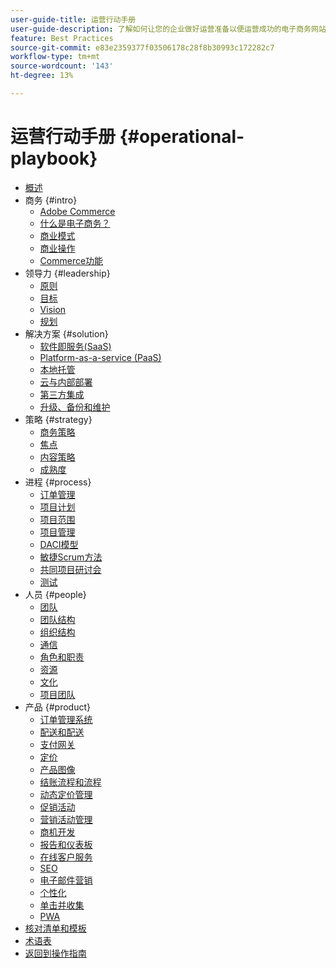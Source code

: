 ```yaml
---
user-guide-title: 运营行动手册
user-guide-description: 了解如何让您的企业做好运营准备以便运营成功的电子商务网站。
feature: Best Practices
source-git-commit: e83e2359377f03506178c28f8b30993c172282c7
workflow-type: tm+mt
source-wordcount: '143'
ht-degree: 13%

---
```



# 运营行动手册 {#operational-playbook}

- [概述](overview.md)
- 商务 {#intro}
   - [Adobe Commerce](intro/commerce.md)
   - [什么是电子商务？](intro/ecommerce.md)
   - [商业模式](intro/business-model.md)
   - [商业操作](intro/operations.md)
   - [Commerce功能](intro/features.md)
- 领导力 {#leadership}
   - [原则](leadership/principles.md)
   - [目标](leadership/goals.md)
   - [Vision](leadership/vision.md)
   - [规划](leadership/planning.md)
- 解决方案 {#solution}
   - [软件即服务(SaaS)](solution/software-service.md)
   - [Platform-as-a-service (PaaS)](solution/platform-service.md)
   - [本地托管](solution/on-premises.md)
   - [云与内部部署](solution/hosting-comparison.md)
   - [第三方集成](solution/integrations.md)
   - [升级、备份和维护](solution/maintenance.md)
- 策略 {#strategy}
   - [商务策略](strategy/commerce.md)
   - [焦点](strategy/focus.md)
   - [内容策略](strategy/content.md)
   - [成熟度](strategy/maturity.md)
- 进程 {#process}
   - [订单管理](process/order-management.md)
   - [项目计划](process/project-plan.md)
   - [项目范围](process/project-scope.md)
   - [项目管理](process/project-management.md)
   - [DACI模型](process/project-management-framework.md)
   - [敏捷Scrum方法](process/agile-scrum.md)
   - [共同项目研讨会](process/project-workshops.md)
   - [测试](process/testing.md)
- 人员 {#people}
   - [团队](people/teams.md)
   - [团队结构](people/team-structure.md)
   - [组织结构](people/organizational-structure.md)
   - [通信](people/communication.md)
   - [角色和职责](people/roles-responsibilities.md)
   - [资源](people/resources.md)
   - [文化](people/culture.md)
   - [项目团队](people/project-teams.md)
- 产品 {#product}
   - [订单管理系统](product/order-management-systems.md)
   - [配送和配送](product/shipping-fulfillment.md)
   - [支付网关](product/payment-gateways.md)
   - [定价](product/pricing.md)
   - [产品图像](product/images.md)
   - [结账流程和流程](product/checkout.md)
   - [动态定价管理](product/dynamic-pricing.md)
   - [促销活动](product/promotions.md)
   - [营销活动管理](product/campaign-management.md)
   - [商机开发](product/lead-generation.md)
   - [报告和仪表板](product/reporting.md)
   - [在线客户服务](product/customer-service.md)
   - [SEO](product/search-engine-optimization.md)
   - [电子邮件营销](product/marketing.md)
   - [个性化](product/personalization.md)
   - [单击并收集](product/click-collect.md)
   - [PWA](product/progressive-web-app.md)
- [核对清单和模板](checklists-templates/home.md)
- [术语表](glossary.md)
- [返回到操作指南](https://experienceleague.adobe.com/docs/commerce-operations/operational-guides/home.html)
